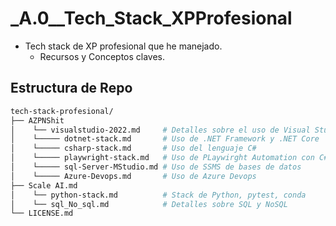 # _A.0__Tech_Stack_XPProfesional

- Tech stack de XP profesional que he manejado.
  - Recursos y Conceptos claves.

## Estructura de Repo
```bash
tech-stack-profesional/
├── AZPNShit
│    └── visualstudio-2022.md     # Detalles sobre el uso de Visual Studio 2022
│    └───── dotnet-stack.md       # Uso de .NET Framework y .NET Core
│    └───── csharp-stack.md       # Uso del lenguaje C#
│    └───── playwright-stack.md   # Uso de PLaywirght Automation con C#
│    └───── sql-Server-MStudio.md # Uso de SSMS de bases de datos
│    └───── Azure-Devops.md       # Uso de Azure Devops
├── Scale AI.md   
│    └── python-stack.md          # Stack de Python, pytest, conda
│    └── sql_No_sql.md            # Detalles sobre SQL y NoSQL
└── LICENSE.md                 
```

